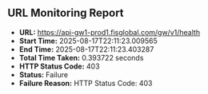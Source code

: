 ## URL Monitoring Report

- **URL:** https://api-gw1-prod1.fisglobal.com/gw/v1/health
- **Start Time:** 2025-08-17T22:11:23.009565
- **End Time:** 2025-08-17T22:11:23.403287
- **Total Time Taken:** 0.393722 seconds
- **HTTP Status Code:** 403
- **Status:** Failure
- **Failure Reason:** HTTP Status Code: 403
